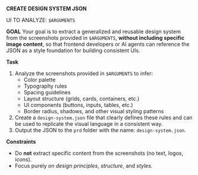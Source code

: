 **CREATE DESIGN SYSTEM JSON**

UI TO ANALYZE: `$ARGUMENTS`

**GOAL**
Your goal is to extract a generalized and reusable design system from the screenshots provided in `$ARGUMENTS`, **without including specific image content**, so that frontend developers or AI agents can reference the JSON as a style foundation for building consistent UIs.

**Task**

1. Analyze the screenshots provided in `$ARGUMENTS` to infer:
   * Color palette
   * Typography rules
   * Spacing guidelines
   * Layout structure (grids, cards, containers, etc.)
   * UI components (buttons, inputs, tables, etc.)
   * Border radius, shadows, and other visual styling patterns
2. Create a `design-system.json` file that clearly defines these rules and can be used to replicate the visual language in a consistent way.
3. Output the JSON to the `prd` folder with the name: `design-system.json`.

**Constraints**

* Do **not** extract specific content from the screenshots (no text, logos, icons).
* Focus purely on *design principles*, *structure*, and *styles*.
